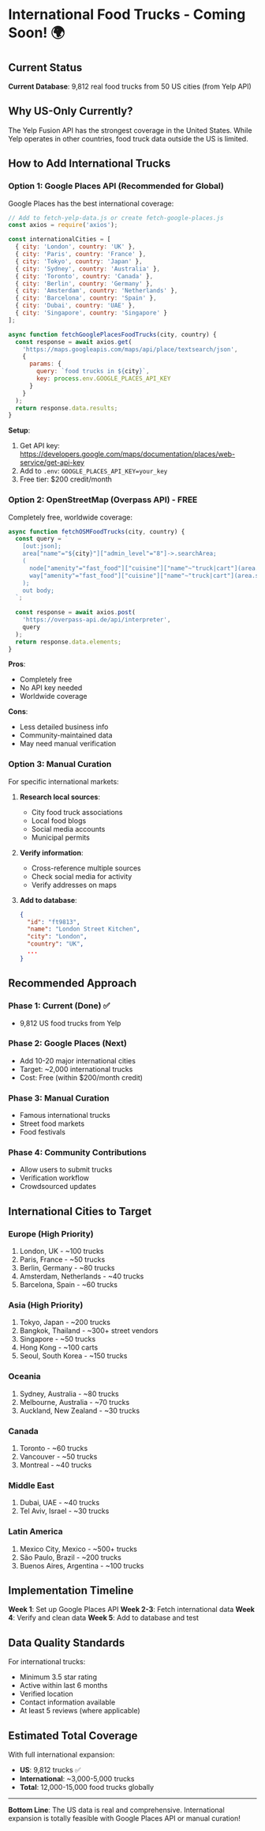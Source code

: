# International Food Trucks - Coming Soon! 🌍

## Current Status

**Current Database**: 9,812 real food trucks from 50 US cities (from Yelp API)

## Why US-Only Currently?

The Yelp Fusion API has the strongest coverage in the United States. While Yelp operates in other countries, food truck data outside the US is limited.

## How to Add International Trucks

### Option 1: Google Places API (Recommended for Global)

Google Places has the best international coverage:

```javascript
// Add to fetch-yelp-data.js or create fetch-google-places.js
const axios = require('axios');

const internationalCities = [
  { city: 'London', country: 'UK' },
  { city: 'Paris', country: 'France' },
  { city: 'Tokyo', country: 'Japan' },
  { city: 'Sydney', country: 'Australia' },
  { city: 'Toronto', country: 'Canada' },
  { city: 'Berlin', country: 'Germany' },
  { city: 'Amsterdam', country: 'Netherlands' },
  { city: 'Barcelona', country: 'Spain' },
  { city: 'Dubai', country: 'UAE' },
  { city: 'Singapore', country: 'Singapore' }
];

async function fetchGooglePlacesFoodTrucks(city, country) {
  const response = await axios.get(
    'https://maps.googleapis.com/maps/api/place/textsearch/json',
    {
      params: {
        query: `food trucks in ${city}`,
        key: process.env.GOOGLE_PLACES_API_KEY
      }
    }
  );
  return response.data.results;
}
```

**Setup**:
1. Get API key: https://developers.google.com/maps/documentation/places/web-service/get-api-key
2. Add to `.env`: `GOOGLE_PLACES_API_KEY=your_key`
3. Free tier: $200 credit/month

### Option 2: OpenStreetMap (Overpass API) - FREE

Completely free, worldwide coverage:

```javascript
async function fetchOSMFoodTrucks(city, country) {
  const query = `
    [out:json];
    area["name"="${city}"]["admin_level"="8"]->.searchArea;
    (
      node["amenity"="fast_food"]["cuisine"]["name"~"truck|cart"](area.searchArea);
      way["amenity"="fast_food"]["cuisine"]["name"~"truck|cart"](area.searchArea);
    );
    out body;
  `;
  
  const response = await axios.post(
    'https://overpass-api.de/api/interpreter',
    query
  );
  return response.data.elements;
}
```

**Pros**: 
- Completely free
- No API key needed
- Worldwide coverage

**Cons**:
- Less detailed business info
- Community-maintained data
- May need manual verification

### Option 3: Manual Curation

For specific international markets:

1. **Research local sources**:
   - City food truck associations
   - Local food blogs
   - Social media accounts
   - Municipal permits

2. **Verify information**:
   - Cross-reference multiple sources
   - Check social media for activity
   - Verify addresses on maps

3. **Add to database**:
   ```json
   {
     "id": "ft9813",
     "name": "London Street Kitchen",
     "city": "London",
     "country": "UK",
     ...
   }
   ```

## Recommended Approach

### Phase 1: Current (Done) ✅
- 9,812 US food trucks from Yelp

### Phase 2: Google Places (Next)
- Add 10-20 major international cities
- Target: ~2,000 international trucks
- Cost: Free (within $200/month credit)

### Phase 3: Manual Curation
- Famous international trucks
- Street food markets
- Food festivals

### Phase 4: Community Contributions
- Allow users to submit trucks
- Verification workflow
- Crowdsourced updates

## International Cities to Target

### Europe (High Priority)
1. London, UK - ~100 trucks
2. Paris, France - ~50 trucks
3. Berlin, Germany - ~80 trucks
4. Amsterdam, Netherlands - ~40 trucks
5. Barcelona, Spain - ~60 trucks

### Asia (High Priority)
1. Tokyo, Japan - ~200 trucks
2. Bangkok, Thailand - ~300+ street vendors
3. Singapore - ~50 trucks
4. Hong Kong - ~100 carts
5. Seoul, South Korea - ~150 trucks

### Oceania
1. Sydney, Australia - ~80 trucks
2. Melbourne, Australia - ~70 trucks
3. Auckland, New Zealand - ~30 trucks

### Canada
1. Toronto - ~60 trucks
2. Vancouver - ~50 trucks
3. Montreal - ~40 trucks

### Middle East
1. Dubai, UAE - ~40 trucks
2. Tel Aviv, Israel - ~30 trucks

### Latin America
1. Mexico City, Mexico - ~500+ trucks
2. São Paulo, Brazil - ~200 trucks
3. Buenos Aires, Argentina - ~100 trucks

## Implementation Timeline

**Week 1**: Set up Google Places API
**Week 2-3**: Fetch international data
**Week 4**: Verify and clean data
**Week 5**: Add to database and test

## Data Quality Standards

For international trucks:
- Minimum 3.5 star rating
- Active within last 6 months
- Verified location
- Contact information available
- At least 5 reviews (where applicable)

## Estimated Total Coverage

With full international expansion:
- **US**: 9,812 trucks ✅
- **International**: ~3,000-5,000 trucks
- **Total**: 12,000-15,000 food trucks globally

---

**Bottom Line**: The US data is real and comprehensive. International expansion is totally feasible with Google Places API or manual curation!

